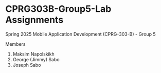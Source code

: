 # CPRG303B-Group5-Lab Assignments
Spring 2025 Mobile Application Development (CPRG-303-B) - Group 5


Members
1. Maksim Napolskikh
2. George (Jimmy) Sabo
3. Joseph Sabo
